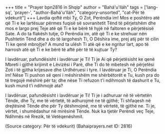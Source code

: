 +++
title = "Prayer bpn2816 in Shqip"
author = "Bahá'u'lláh"
tags = ['lang-sq', 'prayer-', "author-Bahá'u'lláh", "category-unsorted", "cat-Për të vdekurit"]
+++
Lavdia qoftë mbi Ty, O Zot, Perëndia im! Mos e poshtëro atë që Ti e ke lartësuar përmes fuqisë së sovranitetit Tënd të përjetshëm dhe mos e largo prej Teje atë që Ti e ke bërë të hyjë në faltoren e përjetësisë Sate. A do ta flakësh tutje, O Perëndia im, atë që Ti e ke strehuar nën Pushtetin Tënd dhe a do të largohesh Ti, O Dëshira ime, prej atij për të cilin Ti ke qenë mbrojtje? A mund ta ulësh Ti atë që e ke ngritur lart, apo të harrosh atë që Ti e ke bërë të aftë për të të kujtuar Ty?

I lavdëruar, pafundësisht i lavdëruar je Ti! Ti je Ai që përjetësisht ke qenë Mbreti i gjithë krijimit e Lëvizësi i Parë, dhe Ti do të mbetesh në përjetësi Zoti i të gjitha krijesave dhe Urdhëruesi i tyre. I lavdëruar je Ti, O Perëndia im! Nëse Ti pushon së qeni i mëshirshëm me shërbëtorët e Tu, kush pra do të tregojë mëshirë për ta; dhe nëse Ti refuzon t'i ndihmosh të dashurit e Tu, kush mund t'i ndihmojë ata?

I lavdëruar, pafundësisht i lavdëruar je Ti! Ti je i adhuruar në të vërtetën Tënde, dhe Ty, me të vërtetë, të adhurojmë ne të gjithë; Ti shfaqesh në drejtësinë Tënde dhe për Ty dëshmojmë, me të vërtetë, të gjithë ne. Ti je, vërtet, i shumëdashur në mirësinë Tënde. Nuk ka tjetër Perëndi veç Teje, Ndihmës në Rrezik, të Vetëqenëshmit.

(Source category: Për të vdekurit)
(Bahaiprayers.net ID: 2816)
